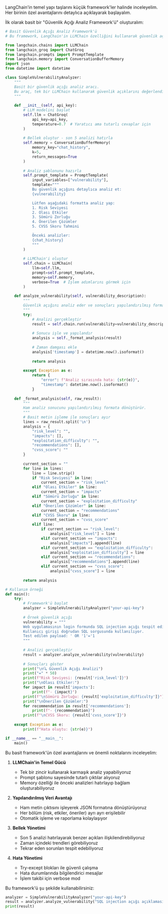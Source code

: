 LangChain'in temel yapı taşlarını küçük framework'ler halinde inceleyelim. Her birinin özel avantajlarını detaylıca açıklayarak başlayalım.

İlk olarak basit bir "Güvenlik Açığı Analiz Framework'ü" oluşturalım:



```python
# Basit Güvenlik Açığı Analiz Framework'ü
# Bu framework, LangChain'in LLMChain özelliğini kullanarak güvenlik açıklarını analiz eder

from langchain.chains import LLMChain
from langchain_groq import ChatGroq
from langchain.prompts import PromptTemplate
from langchain.memory import ConversationBufferMemory
import json
from datetime import datetime

class SimpleVulnerabilityAnalyzer:
    """
    Basit bir güvenlik açığı analiz aracı. 
    Bu araç, tek bir LLMChain kullanarak güvenlik açıklarını değerlendirir.
    """
    
    def __init__(self, api_key):
        # LLM modelini başlat
        self.llm = ChatGroq(
            api_key=api_key,
            temperature=0.7  # Yaratıcı ama tutarlı cevaplar için
        )
        
        # Bellek oluştur - son 5 analizi hatırla
        self.memory = ConversationBufferMemory(
            memory_key="chat_history",
            k=5,
            return_messages=True
        )
        
        # Analiz şablonunu hazırla
        self.prompt_template = PromptTemplate(
            input_variables=["vulnerability"],
            template="""
            Bu güvenlik açığını detaylıca analiz et:
            {vulnerability}

            Lütfen aşağıdaki formatta analiz yap:
            1. Risk Seviyesi
            2. Olası Etkiler
            3. Sömürü Zorluğu
            4. Önerilen Çözümler
            5. CVSS Skoru Tahmini

            Önceki analizler:
            {chat_history}
            """
        )
        
        # LLMChain'i oluştur
        self.chain = LLMChain(
            llm=self.llm,
            prompt=self.prompt_template,
            memory=self.memory,
            verbose=True  # İşlem adımlarını görmek için
        )
    
    def analyze_vulnerability(self, vulnerability_description):
        """
        Güvenlik açığını analiz eder ve sonuçları yapılandırılmış formatta döndürür.
        """
        try:
            # Analizi gerçekleştir
            result = self.chain.run(vulnerability=vulnerability_description)
            
            # Sonucu işle ve yapılandır
            analysis = self._format_analysis(result)
            
            # Zaman damgası ekle
            analysis['timestamp'] = datetime.now().isoformat()
            
            return analysis
            
        except Exception as e:
            return {
                "error": f"Analiz sırasında hata: {str(e)}",
                "timestamp": datetime.now().isoformat()
            }
    
    def _format_analysis(self, raw_result):
        """
        Ham analiz sonucunu yapılandırılmış formata dönüştürür.
        """
        # Basit metin işleme ile sonuçları ayır
        lines = raw_result.split('\n')
        analysis = {
            "risk_level": "",
            "impacts": [],
            "exploitation_difficulty": "",
            "recommendations": [],
            "cvss_score": ""
        }
        
        current_section = ""
        for line in lines:
            line = line.strip()
            if "Risk Seviyesi" in line:
                current_section = "risk_level"
            elif "Olası Etkiler" in line:
                current_section = "impacts"
            elif "Sömürü Zorluğu" in line:
                current_section = "exploitation_difficulty"
            elif "Önerilen Çözümler" in line:
                current_section = "recommendations"
            elif "CVSS Skoru" in line:
                current_section = "cvss_score"
            elif line:
                if current_section == "risk_level":
                    analysis["risk_level"] = line
                elif current_section == "impacts":
                    analysis["impacts"].append(line)
                elif current_section == "exploitation_difficulty":
                    analysis["exploitation_difficulty"] = line
                elif current_section == "recommendations":
                    analysis["recommendations"].append(line)
                elif current_section == "cvss_score":
                    analysis["cvss_score"] = line
        
        return analysis

# Kullanım örneği
def main():
    try:
        # Framework'ü başlat
        analyzer = SimpleVulnerabilityAnalyzer("your-api-key")
        
        # Örnek güvenlik açığı
        vulnerability = """
        Web uygulamasının login formunda SQL injection açığı tespit edildi.
        Kullanıcı girişi doğrudan SQL sorgusunda kullanılıyor.
        Test edilen payload: ' OR '1'='1
        """
        
        # Analizi gerçekleştir
        result = analyzer.analyze_vulnerability(vulnerability)
        
        # Sonuçları göster
        print("\n🔍 Güvenlik Açığı Analizi")
        print("=" * 50)
        print(f"Risk Seviyesi: {result['risk_level']}")
        print("\nOlası Etkiler:")
        for impact in result['impacts']:
            print(f"- {impact}")
        print(f"\nSömürü Zorluğu: {result['exploitation_difficulty']}")
        print("\nÖnerilen Çözümler:")
        for recommendation in result['recommendations']:
            print(f"- {recommendation}")
        print(f"\nCVSS Skoru: {result['cvss_score']}")
        
    except Exception as e:
        print(f"Hata oluştu: {str(e)}")

if __name__ == "__main__":
    main()
```



Bu basit framework'ün özel avantajlarını ve önemli noktalarını inceleyelim:

1. **LLMChain'in Temel Gücü**
   - Tek bir zincir kullanarak karmaşık analiz yapabiliyoruz
   - Prompt şablonu sayesinde tutarlı çıktılar alıyoruz
   - Memory özelliği ile önceki analizleri hatırlayıp bağlam oluşturabiliyoruz

2. **Yapılandırılmış Veri Avantajı**
   - Ham metin çıktısını işleyerek JSON formatına dönüştürüyoruz
   - Her bölüm (risk, etkiler, öneriler) ayrı ayrı erişilebilir
   - Otomatik işleme ve raporlama kolaylaşıyor

3. **Bellek Yönetimi**
   - Son 5 analizi hatırlayarak benzer açıkları ilişkilendirebiliyoruz
   - Zaman içindeki trendleri görebiliyoruz
   - Tekrar eden sorunları tespit edebiliyoruz

4. **Hata Yönetimi**
   - Try-except blokları ile güvenli çalışma
   - Hata durumlarında bilgilendirici mesajlar
   - İşlem takibi için verbose mod

Bu framework'ü şu şekilde kullanabilirsiniz:
```python
analyzer = SimpleVulnerabilityAnalyzer("your-api-key")
result = analyzer.analyze_vulnerability("SQL injection açığı açıklaması")
print(result)
```

